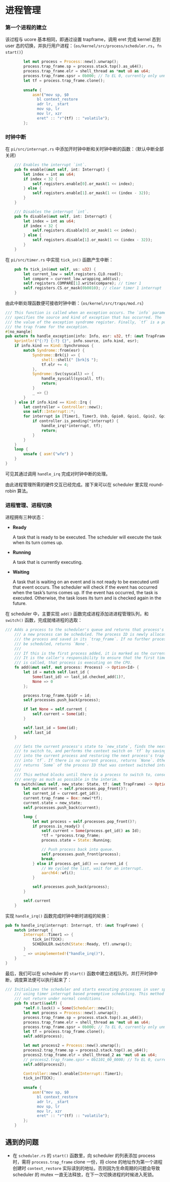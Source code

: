 # 进程管理

### 第一个进程的建立

该过程与 ucore 基本相同，即通过设置 trapframe，调用 eret 完成 kernel 态到 user 态的切换，并执行用户进程：（`os/kernel/src/process/scheduler.rs`，`fn start()`）

```rust
        let mut process = Process::new().unwrap();
        process.trap_frame.sp = process.stack.top().as_u64();
        process.trap_frame.elr = shell_thread as *mut u8 as u64;
        process.trap_frame.spsr = 0b000; // To EL 0, currently only unmasking IRQ
        let tf = process.trap_frame.clone();
        
        unsafe {
            asm!("mov sp, $0
              bl context_restore
              adr lr, _start
              mov sp, lr
              mov lr, xzr
              eret" :: "r"(tf) :: "volatile");
        };
```

### 时钟中断

在 `pi/src/interrupt.rs` 中添加开时钟中断和关时钟中断的函数：（默认中断全部关闭）

```rust
    /// Enables the interrupt `int`.
    pub fn enable(&mut self, int: Interrupt) {
        let index = int as u64;
        if index < 32 {
            self.registers.enable[0].or_mask(1 << index);
        } else {
            self.registers.enable[1].or_mask(1 << (index - 32));
        }
    }

    /// Disables the interrupt `int`.
    pub fn disable(&mut self, int: Interrupt) {
        let index = int as u64;
        if index < 32 {
            self.registers.disable[0].or_mask(1 << index);
        } else {
            self.registers.disable[1].or_mask(1 << (index - 32));
        }
    }
```

在 `pi/src/timer.rs` 中实现 `tick_in()` 函数产生中断：

```rust
    pub fn tick_in(&mut self, us: u32) {
        let current_low = self.registers.CLO.read();
        let compare = current_low.wrapping_add(us);
        self.registers.COMPARE[1].write(compare); // timer 1
        self.registers.CS.or_mask(0b0010); // clear timer 1 interrupt
    }
```

由此中断处理函数便可接收时钟中断：（`os/kernel/src/traps/mod.rs`）

```rust
/// This function is called when an exception occurs. The `info` parameter
/// specifies the source and kind of exception that has occurred. The `esr` is
/// the value of the exception syndrome register. Finally, `tf` is a pointer to
/// the trap frame for the exception.
#[no_mangle]
pub extern fn handle_exception(info: Info, esr: u32, tf: &mut TrapFrame) {
    kprintln!("{:?} {:?} {}", info.source, info.kind, esr);
    if info.kind == Kind::Synchronous {
        match Syndrome::from(esr) {
            Syndrome::Brk(i) => {
                shell::shell(" [brk]$ ");
                tf.elr += 4;
            },
            Syndrome::Svc(syscall) => {
                handle_syscall(syscall, tf);
                return;
            }
            _ => {}
        }
    } else if info.kind == Kind::Irq {
        let controller = Controller::new();
        use self::Interrupt::*;
        for interrupt in [Timer1, Timer3, Usb, Gpio0, Gpio1, Gpio2, Gpio3, Uart].iter() {
            if controller.is_pending(*interrupt) {
                handle_irq(*interrupt, tf);
                return;
            }
        }
    }
    loop {
        unsafe { asm!("wfe") }
    }
}
```

可见其通过调用 `handle_irq` 完成对时钟中断的处理。



由此进程管理所需的硬件交互已经完成。接下来可以在 scheduler 里实现 round-robin 算法。

### 进程管理、进程切换

进程拥有三种状态：

- **Ready**

  A task that is ready to be executed. The scheduler will execute the task when its turn comes up.

- **Running**

  A task that is currently executing.

- **Waiting**

  A task that is waiting on an event and is not ready to be executed until that event occurs. The scheduler will check if the event has occurred when the task’s turns comes up. If the event has occurred, the task is executed. Otherwise, the task loses its turn and is checked again in the future.

在 scheduler 中，主要实现 `add()` 函数完成进程添加进进程管理队列，和 `switch()` 函数，完成就绪进程的选取：

```rust
/// Adds a process to the scheduler's queue and returns that process's ID if
    /// a new process can be scheduled. The process ID is newly allocated for
    /// the process and saved in its `trap_frame`. If no further processes can
    /// be scheduled, returns `None`.
    ///
    /// If this is the first process added, it is marked as the current process.
    /// It is the caller's responsibility to ensure that the first time `switch`
    /// is called, that process is executing on the CPU.
    fn add(&mut self, mut process: Process) -> Option<Id> {
        let id = match self.last_id {
            Some(last_id) => last_id.checked_add(1)?,
            None => 0
        };

        process.trap_frame.tpidr = id;
        self.processes.push_back(process);

        if let None = self.current {
            self.current = Some(id);
        }

        self.last_id = Some(id);
        self.last_id
    }

    /// Sets the current process's state to `new_state`, finds the next process
    /// to switch to, and performs the context switch on `tf` by saving `tf`
    /// into the current process and restoring the next process's trap frame
    /// into `tf`. If there is no current process, returns `None`. Otherwise,
    /// returns `Some` of the process ID that was context switched into `tf`.
    ///
    /// This method blocks until there is a process to switch to, conserving
    /// energy as much as possible in the interim.
    fn switch(&mut self, new_state: State, tf: &mut TrapFrame) -> Option<Id> {
        let mut current = self.processes.pop_front()?;
        let current_id = current.get_id();
        current.trap_frame = Box::new(*tf);
        current.state = new_state;
        self.processes.push_back(current);

        loop {
            let mut process = self.processes.pop_front()?;
            if process.is_ready() {
                self.current = Some(process.get_id() as Id);
                *tf = *process.trap_frame;
                process.state = State::Running;

                // Push process back into queue.
                self.processes.push_front(process);
                break;
            } else if process.get_id() == current_id {
                // We cycled the list, wait for an interrupt.
                aarch64::wfi();
            }

            self.processes.push_back(process);
        }

        self.current
    }
```

实现 `handle_irq()` 函数完成时钟中断时进程的轮换：

```rust
pub fn handle_irq(interrupt: Interrupt, tf: &mut TrapFrame) {
    match interrupt {
        Interrupt::Timer1 => {
            tick_in(TICK);
            SCHEDULER.switch(State::Ready, tf).unwrap();
        }
        _ => unimplemented!("handle_irq()"),
    }
}

```

最后，我们可以在 scheduler 的 `start()` 函数中建立进程队列，并打开时钟中断，调度算法便可以执行起来了：

```rust
/// Initializes the scheduler and starts executing processes in user space
    /// using timer interrupt based preemptive scheduling. This method should
    /// not return under normal conditions.
    pub fn start(&self) {
        *self.0.lock() = Some(Scheduler::new());
        let mut process = Process::new().unwrap();
        process.trap_frame.sp = process.stack.top().as_u64();
        process.trap_frame.elr = shell_thread as *mut u8 as u64;
        process.trap_frame.spsr = 0b000; // To EL 0, currently only unmasking IRQ
        let tf = process.trap_frame.clone();
        self.add(process);

        let mut process2 = Process::new().unwrap();
        process2.trap_frame.sp = process2.stack.top().as_u64();
        process2.trap_frame.elr = shell_thread_2 as *mut u8 as u64;
        // process2.trap_frame.spsr = 0b1101_00_0000; // To EL 0, currently only unmasking IRQ
        self.add(process2);

        Controller::new().enable(Interrupt::Timer1);
        tick_in(TICK);
        
        unsafe {
            asm!("mov sp, $0
              bl context_restore
              adr lr, _start
              mov sp, lr
              mov lr, xzr
              eret" :: "r"(tf) :: "volatile");
        };
    }
```





## 遇到的问题

- 在 `scheduler.rs` 的 `start()` 函数里，向 scheduler 的列表添加 process 时，需将 `process.trap_frame` clone 一份，将 clone 的地址作为第一个进程创建时 `context_restore` 实际读到的地址。否则因为生命周期的问题会导致 scheduler 的 mutex 一直无法释放，在下一次切换进程的时候进入死锁。